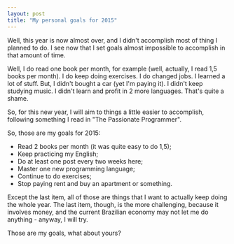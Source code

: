 ```yaml
---
layout: post
title: "My personal goals for 2015"
---
```


Well, this year is now almost over, and I didn't accomplish most of thing I
planned to do. I see now that I set goals almost impossible to accomplish in
that amount of time.

Well, I do read one book per month, for example (well, actually, I read 1,5
books per month). I do keep doing exercises. I do changed jobs. I learned a
lot of stuff. But, I didn't bought a car (yet I'm paying it). I didn't keep
studying music. I didn't learn and profit in 2 more languages. That's quite a
shame.

So, for this new year, I will aim to things a little easier to accomplish,
following something I read in "The Passionate Programmer".

So, those are my goals for 2015:

- Read 2 books per month (it was quite easy to do 1,5);
- Keep practicing my English;
- Do at least one post every two weeks here;
- Master one new programming language;
- Continue to do exercises;
- Stop paying rent and buy an apartment or something.

Except the last item, all of those are things that I want to actually keep
doing the whole year. The last item, though, is the more challenging, because
it involves money, and the current Brazilian economy may not let me do
anything - anyway, I will try.

Those are my goals, what about yours?
